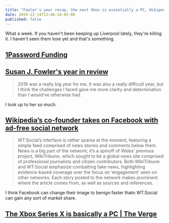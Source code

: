 ```yaml
---
title: "Fowler's year recap, the next Xbox is essentially a PC, Wikipedia's founder starts a social network"
date: 2019-12-14T13:46:14-05:00
published: false
---
```


What a week. If you haven't been keeping up Liverpool lately, they're killing it. I haven't seen them lose yet and that's something. 

## [1Password Funding](https://om.co/2019/11/15/some-thoughts-on-ipassword-funding-how-to-do-strong-passwords/)

## [Susan J. Fowler's year in review](https://www.susanjfowler.com/blog/2019/12/10/my-year-in-review-2019)

> 2019 was a really big year for me. It was also a really difficult year, but I think the challenges I faced gave me more clarity and determination than I would’ve otherwise had.

I look up to her so much. 

## [Wikipedia’s co-founder takes on Facebook with ad-free social network](https://thenextweb.com/insider/2019/11/14/wikipedias-co-founder-takes-on-facebook-with-ad-free-social-network/)

> WT:Social’s interface is rather sparse at the moment, featuring a simple feed comprised of news stories and comments below them. News is a big part of the network; it’s a spinoff of Wales’ previous project, WikiTribune, which sought to be a global news site comprised of professional journalists and citizen contributors. Both WikiTribune and WT:Social emphasize combatting fake news, highlighting evidence-based coverage over the focus on ‘engagement’ seen on other networks. Each story posted to the network makes prominent where the article comes from, as well as sources and references.

I think Facebook can change their image to benign faster thatn WT:Social can gain any sort of market share. 

## [The Xbox Series X is basically a PC | The Verge](https://www.theverge.com/circuitbreaker/2019/12/13/21020149/xbox-series-x-pc-specs-analysis)

